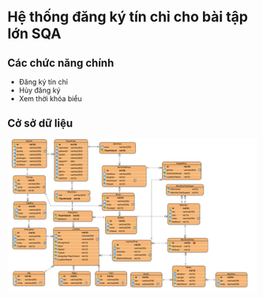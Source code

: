 # Hệ thống đăng ký tín chỉ cho bài tập lớn SQA
## Các chức năng chính
- Đăng ký tín chỉ
- Hủy đăng ký 
- Xem thời khóa biểu
## Cở sở dữ liệu
![](images/image.png)